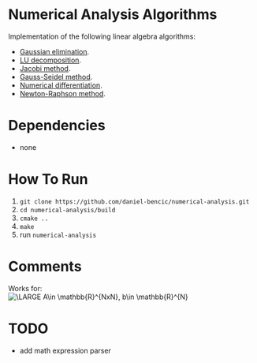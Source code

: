 # Numerical Analysis Algorithms

Implementation of the following linear algebra algorithms: 
* [Gaussian elimination](https://en.wikipedia.org/wiki/Gaussian_elimination).
* [LU decomposition](https://en.wikipedia.org/wiki/LU_decomposition).
* [Jacobi method](https://en.wikipedia.org/wiki/Jacobi_method).
* [Gauss-Seidel method](https://en.wikipedia.org/wiki/Gauss%E2%80%93Seidel_method).
* [Numerical differentiation](https://en.wikipedia.org/wiki/Numerical_differentiation).
* [Newton-Raphson method](https://en.wikipedia.org/wiki/Newton%27s_method).

# Dependencies
* none

# How To Run
1. `git clone https://github.com/daniel-bencic/numerical-analysis.git`
2. `cd numerical-analysis/build`
4. `cmake ..`
5. `make`
6. run `numerical-analysis`

# Comments
Works for: </br>
<img src="https://latex.codecogs.com/svg.latex?\LARGE&space;A\in&space;\mathbb{R}^{NxN},&space;b\in&space;\mathbb{R}^{N}" title="\LARGE A\in \mathbb{R}^{NxN}, b\in \mathbb{R}^{N}" />

# TODO
* add math expression parser
